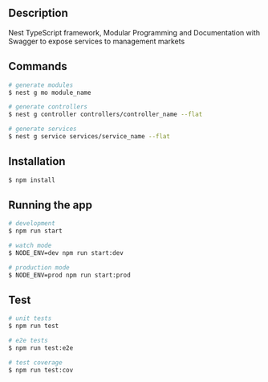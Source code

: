 ## Description

Nest TypeScript framework, Modular Programming and Documentation with Swagger to expose services to management markets

## Commands

```bash
# generate modules
$ nest g mo module_name

# generate controllers
$ nest g controller controllers/controller_name --flat

# generate services
$ nest g service services/service_name --flat
```

## Installation

```bash
$ npm install
```

## Running the app

```bash
# development
$ npm run start

# watch mode
$ NODE_ENV=dev npm run start:dev

# production mode
$ NODE_ENV=prod npm run start:prod
```

## Test

```bash
# unit tests
$ npm run test

# e2e tests
$ npm run test:e2e

# test coverage
$ npm run test:cov
```

